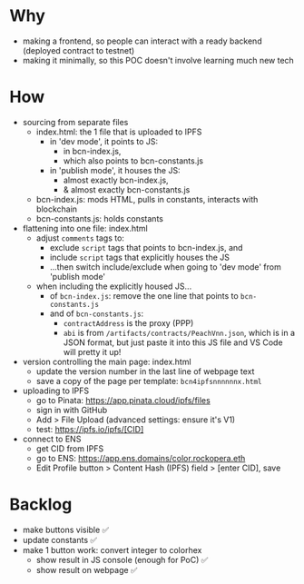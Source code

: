 # Why

- making a frontend, so people can interact with a ready backend (deployed contract to testnet)
- making it minimally, so this POC doesn't involve learning much new tech

# How

- sourcing from separate files
  - index.html: the 1 file that is uploaded to IPFS
    - in 'dev mode', it points to JS:
      - in bcn-index.js,
      - which also points to bcn-constants.js
    - in 'publish mode', it houses the JS:
      - almost exactly bcn-index.js,
      - & almost exactly bcn-constants.js
  - bcn-index.js: mods HTML, pulls in constants, interacts with blockchain
  - bcn-constants.js: holds constants
- flattening into one file: index.html
  - adjust `comments` tags to:
    - exclude `script` tags that points to bcn-index.js, and
    - include `script` tags that explicitly houses the JS
    - ...then switch include/exclude when going to 'dev mode' from 'publish mode'
  - when including the explicitly housed JS...
    - of `bcn-index.js`: remove the one line that points to `bcn-constants.js`
    - and of `bcn-constants.js`:
      - `contractAddress` is the proxy (PPP)
      - `abi` is from `/artifacts/contracts/PeachVnn.json`, which is in a JSON format, but just paste it into this JS file and VS Code will pretty it up!
- version controlling the main page: index.html
  - update the version number in the last line of webpage text
  - save a copy of the page per template: `bcn4ipfsnnnnnnx.html`
- uploading to IPFS
  - go to Pinata: https://app.pinata.cloud/ipfs/files
  - sign in with GitHub
  - Add > File Upload (advanced settings: ensure it's V1)
  - test: https://ipfs.io/ipfs/[CID]
- connect to ENS
  - get CID from IPFS
  - go to ENS: https://app.ens.domains/color.rockopera.eth
  - Edit Profile button > Content Hash (IPFS) field > [enter CID], save

# Backlog

- make buttons visible ✅
- update constants ✅
- make 1 button work: convert integer to colorhex
  - show result in JS console (enough for PoC) ✅
  - show result on webpage ✅
